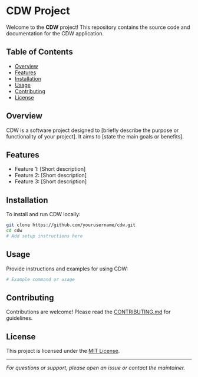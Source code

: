 # CDW Project

Welcome to the **CDW** project! This repository contains the source code and documentation for the CDW application.

## Table of Contents

- [Overview](#overview)
- [Features](#features)
- [Installation](#installation)
- [Usage](#usage)
- [Contributing](#contributing)
- [License](#license)

## Overview

CDW is a software project designed to [briefly describe the purpose or functionality of your project]. It aims to [state the main goals or benefits].

## Features

- Feature 1: [Short description]
- Feature 2: [Short description]
- Feature 3: [Short description]

## Installation

To install and run CDW locally:

```bash
git clone https://github.com/yourusername/cdw.git
cd cdw
# Add setup instructions here
```

## Usage

Provide instructions and examples for using CDW:

```bash
# Example command or usage
```

## Contributing

Contributions are welcome! Please read the [CONTRIBUTING.md](CONTRIBUTING.md) for guidelines.

## License

This project is licensed under the [MIT License](LICENSE).

---

*For questions or support, please open an issue or contact the maintainer.*